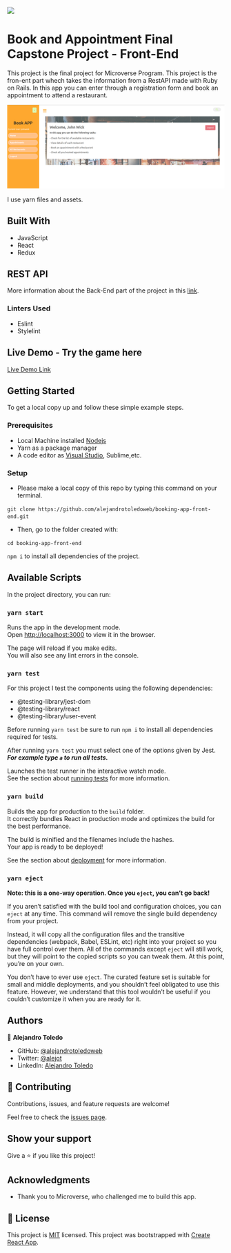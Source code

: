![](https://img.shields.io/badge/Microverse-blueviolet)

# Book and Appointment Final Capstone Project - Front-End

This project is the final project for Microverse Program. This project is the fron-ent part whech takes the information from a RestAPI made with Ruby on Rails.
In this app you can enter through a registration form and book an appointment to attend a restaurant.

![screenshot](./screenshot-app.png)

I use yarn files and assets.

## Built With

- JavaScript
- React
- Redux

## REST API

More information about the Back-End part of the project in this [link](https://github.com/alejandrotoledoweb/booking-app-api-Back-End).

### Linters Used

- Eslint
- Stylelint

## Live Demo - Try the game here

[Live Demo Link](https://booking-app-fron-end.netlify.app/)

## Getting Started

To get a local copy up and follow these simple example steps.

### Prerequisites

- Local Machine installed [Nodejs](https://nodejs.org/en/download/)
- Yarn as a package manager
- A code editor as [Visual Studio](https://code.visualstudio.com/download), Sublime,etc.


### Setup

- Please make a local copy of this repo by typing this command on your terminal.

`git clone https://github.com/alejandrotoledoweb/booking-app-front-end.git`

- Then, go to the folder created with:

`cd booking-app-front-end`

`npm i` to install all dependencies of the project.

## Available Scripts

In the project directory, you can run:

### `yarn start`

Runs the app in the development mode.\
Open [http://localhost:3000](http://localhost:3000) to view it in the browser.

The page will reload if you make edits.\
You will also see any lint errors in the console.

### `yarn test`

For this project I test the components using the following dependencies:

- @testing-library/jest-dom
- @testing-library/react
- @testing-library/user-event

Before running `yarn test` be sure to run `npm i` to install all dependencies required for tests.

After running `yarn test` you must select one of the options given by Jest.
***For example type `a` to run all tests.***

Launches the test runner in the interactive watch mode.\
See the section about [running tests](https://facebook.github.io/create-react-app/docs/running-tests) for more information.

### `yarn build`

Builds the app for production to the `build` folder.\
It correctly bundles React in production mode and optimizes the build for the best performance.

The build is minified and the filenames include the hashes.\
Your app is ready to be deployed!

See the section about [deployment](https://facebook.github.io/create-react-app/docs/deployment) for more information.

### `yarn eject`

**Note: this is a one-way operation. Once you `eject`, you can’t go back!**

If you aren’t satisfied with the build tool and configuration choices, you can `eject` at any time. This command will remove the single build dependency from your project.

Instead, it will copy all the configuration files and the transitive dependencies (webpack, Babel, ESLint, etc) right into your project so you have full control over them. All of the commands except `eject` will still work, but they will point to the copied scripts so you can tweak them. At this point, you’re on your own.

You don’t have to ever use `eject`. The curated feature set is suitable for small and middle deployments, and you shouldn’t feel obligated to use this feature. However, we understand that this tool wouldn’t be useful if you couldn’t customize it when you are ready for it.

## Authors

👤  **Alejandro Toledo**

- GitHub: [@alejandrotoledoweb](https://github.com/alejandrotoledoweb)
- Twitter: [@alejot](https://twitter.com/alejot)
- LinkedIn: [Alejandro Toledo](https://www.linkedin.com/in/alejandro-toledo-freire/)

## 🤝 Contributing

Contributions, issues, and feature requests are welcome!

Feel free to check the [issues page](https://github.com/alejandrotoledoweb/react-calculator/issues).

## Show your support

Give a ⭐️ if you like this project!

## Acknowledgments

- Thank you to Microverse, who challenged me to build this app.

## 📝 License

This project is [MIT](lic.url) licensed.
This project was bootstrapped with [Create React App](https://github.com/facebook/create-react-app).
